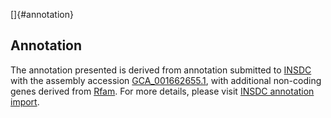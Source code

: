 []{#annotation}

Annotation
----------

The annotation presented is derived from annotation submitted to
[INSDC](http://www.insdc.org) with the assembly accession
[GCA\_001662655.1](http://www.ebi.ac.uk/ena/data/view/GCA_001662655.1),
with additional non-coding genes derived from
[Rfam](http://rfam.xfam.org/). For more details, please visit [INSDC
annotation
import](http://ensemblgenomes.org/info/data/insdc_annotation).
